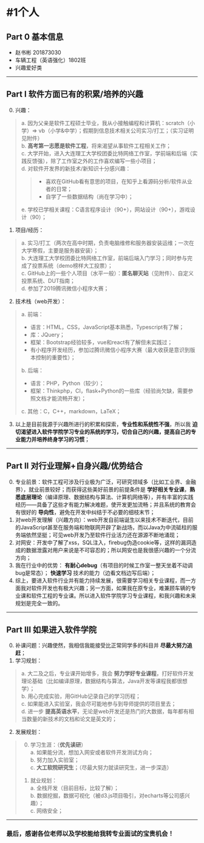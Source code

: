 #  #1个人
## Part 0 基本信息
- 赵书彬 201873030  
- 车辆工程（英语强化）1802班  
- 兴趣爱好类  
----
## Part I 软件方面已有的积累/培养的兴趣
0. 兴趣：
>a. 因为父亲是软件工程硕士毕业，我从小接触编程和计算机：scratch（小学）=> vb（小学&中学）；假期到信息技术相关公司实习/打工；（实习证明见附件）  
>b. __高考第一志愿是软件工程__，将来渴望从事软件工程相关工作；     
>c. 大学开始，进入大连理工大学校团委比特网络工作室，学前端和后端（实践反馈强），除了工作室之外的工作喜欢编写一些小项目；  
>d. 对软件开发界的新技术/新知识十分感兴趣：  
>>- 喜欢在GitHub看有意思的项目，在知乎上看源码分析/软件从业者的日常； 
>>- 自学了一些数据结构（尚在学习中）； 
> 
>e. 学校已学相关课程：C语言程序设计（90+），网站设计（90+），游戏设计（90）；
>

1.	项目/经历：
>a. 实习/打工（两次在高中时期，负责电脑维修和服务器安装运维；一次在大学寒假，主要是服务器安装）；  
>b. 大连理工大学校团委比特网络工作室，前端后端入门学习；同时参与完成了投票系统（demo榜样大工投票）；  
>c. GitHub上的一些个人项目（水平一般）：__匿名聊天站__（见附件）、自定义投票系统、DUT指南；   
>d. 参加了2019腾讯微信小程序大赛；  

2. 技术栈（web开发）：
>a. 前端：
>- 语言：HTML，CSS，JavaScript基本熟悉，Typescript有了解；
>- 库：JQuery；
>- 框架：Bootstrap经验较多，vue和react有了解但未实践过；
>- 有小程序开发经历，参加过腾讯微信小程序大赛（最大收获是意识到版本控制的重要性）；
>
>b. 后端：
>- 语言：PHP，Python（较少）；
>- 框架：Thinkphp，CI，flask+Python的一些库（经验尚欠缺，需要参照文档才能流畅开发）；
>
>c. 其他：C，C++，markdown，LaTeX； 

3. 以上是目前我源于兴趣所进行的积累和探索，__专业性和系统性不强__，所以我 __迫切渴望进入软件学院学习专业的系统的学习，切合自己的兴趣，提高自己的专业能力并培养终身学习的习惯__；
---
## Part II 对行业理解+自身兴趣/优势结合
0. 专业前景：软件工程可涉及行业极为广泛，可研究领域多（比如工业界、金融界），就业前景较好；而获得这些美好前景的前提条件是 __学好相关专业课__，__熟悉底层理论__（编译原理、数据结构与算法、计算机网络等），并有丰富的实践经历——具备了这些才有能力解决难题，使开发更加流畅；并且系统的教育会有很好的 __导向性__，避免在开发中纠结于不必要的细枝末节；
1. 对web开发理解（兴趣方向）：web开发自前端诞生以来技术不断迭代，目前的JavaScript甚至在服务端和物联网开辟了新战场，而以Java为中流砥柱的服务端依然坚挺；可见web开发乃至软件行业活力还在源源不断地涌现；
2. 对网安：开发中了解了xss，SQL注入，firebug伪造cookie等，这样的漏洞造成的数据泄露对用户来说是不可容忍的；所以网安也是我很感兴趣的一个分流方向；
3. 我在行业中的优势： __有耐心debug__（有项目的时候工作室一整天坐着不动调bug是常态）； __快速学习__ 技术的能力（边看文档边写后端）；
4. 综上，要进入软件行业并有能力持续发展，很需要学习相关专业课程，而一方面我对软件开发也有极大兴趣；另一方面，如果我在原专业，难兼顾车辆的专业课和软件工程的专业课。所以进入软件学院学习专业课程，和我兴趣和未来规划是完全一致的。
---
## Part III 如果进入软件学院
0. 补课问题：兴趣使然，我相信我能接受比正常同学多的科目并 __尽最大努力追赶__；
1. 学习规划：
>a. 大二及之后，专业课开始增多，我会 __努力学好专业课程__，打好软件开发理论基础（比如编译原理，数据结构与算法，Java开发等课程我都很想学）；  
>b. 用心完成实验，用GitHub记录自己的学习历程；  
>c. 如果能进入实验室，我会尽可能地参与到导师提供的项目里去；   
>d. 进一步 __提高英语水平__，无论是web开发还是热门的大数据，每年都有相当数量的新技术的文档和论文是英文的；   
2. 发展规划：
>0. 学习生涯：（__优先读研__）  
>a. 如果能分流，想加入网安或者软件开发测试方向；  
>b. 努力加入实验室；  
>c. __大工软院研究生__；（尽最大努力就读研究生，进一步深造）  
>
>1. 就业规划：  
>a. 全栈开发（目前目标，比较了解）；  
>b. 数据挖掘，数据可视化（被d3.js项目吸引，对echarts等公司感兴趣）；  
>c. 网络安全；  
-------------
### 最后，感谢各位老师以及学校能给我转专业面试的宝贵机会！

  